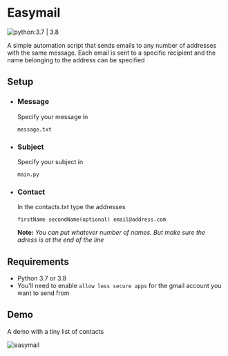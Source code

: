 # Easymail

![python:3.7 | 3.8](https://img.shields.io/badge/python-3.7%20%7C%203.8-blue)

A simple automation script that sends emails to any number of addresses with the same message.
Each email is sent to a specific recipient and the name belonging to the address can be specified

## Setup
- ### Message
  Specify your message in
  
    ```message.txt```
- ### Subject
  Specify your subject in
  
    ```main.py```
- ### Contact
  In the contacts.txt type the addresses
  
    ```firstName secondName(optional) email@address.com```
    
    **Note:**
    *You can put whatever number of names. But make sure the adress is at the end of the line*

## Requirements

- Python 3.7 or 3.8
- You'll need to enable ```allow less secure apps``` for the gmail account you want to send from

## Demo

A demo with a tiny list of contacts

![easymail](https://user-images.githubusercontent.com/39020723/82593050-89640300-9baa-11ea-9634-5b0015a57670.gif)



